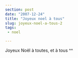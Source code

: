 ```yaml
---
section: post
date: "2007-12-24"
title: "Joyeux noel à tous"
slug: joyeux-noel-a-tous-2
tags:
 - noel

---
```



Joyeux Noël à toutes, et à tous ^^
